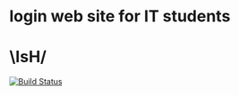 # login web site for IT students

# \IsH/
[![Build Status](https://travis-ci.org/w3c/html.svg?branch=master)](https://www.facebook.com/ishan.udyoga)